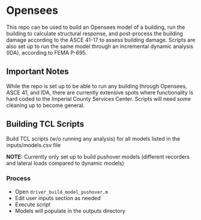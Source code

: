# Opensees
This repo can be used to build an Opensees model of a building, run the building to calculate structural response, and post-process the building damage according to the ASCE 41-17 to assess building damage. Scripts are also set up to run the same model through an incremental dynamic analysis (IDA), according to FEMA P-695.

## Important Notes
While the repo is set up to be able to run any building through Opensees, ASCE 41, and IDA, there are currently extensive spots where functionality is hard coded to the Imperial County Services Center. Scripts will need some cleaning up to become general.

## Building TCL Scripts
Build TCL scripts (w/o running any analysis) for all models listed in the inputs/models.csv file

**NOTE:** Currently only set up to build pushover models (different recorders and lateral loads compared to dynamic models)

### Process
- Open `driver_build_model_pushover.m`
- Edit user inputs section as needed
- Execute script
- Models will populate in the outputs directory


